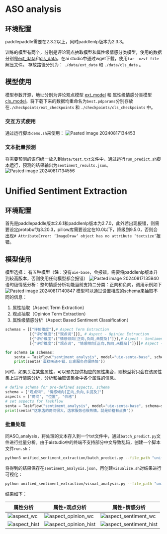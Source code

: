 # ASO analysis
## 环境配置
paddlepaddle需要在2.3.2以上，同时paddlenlp版本为2.3.3。

训练的模型有两个，分别是评论观点抽取模型和属性级情感分类模型，使用的数据分别是[ext_data](https://bj.bcebos.com/v1/paddlenlp/data/ext_data.tar.gz)和[cls_data](https://bj.bcebos.com/v1/paddlenlp/data/cls_data.tar.gz)。在ai studio中通过wget下载，使用`tar -xzvf file`解压文件。
存放路径分别为： `./data/ext_data` 和 `./data/cls_data` 。
## 模型使用
模型参数开源，地址分别为评论观点模型 [ext_model](https://bj.bcebos.com/paddlenlp/models/best_ext.pdparams) 和 属性级情感分类模型 [cls_model](https://bj.bcebos.com/paddlenlp/models/best_cls.pdparams)。将下载下来的数据均重命名为`best.pdparams`分别存放在`./checkpoints/ext_checkpoints` 和 `./checkpoints/cls_checkpoints` 中。
###  交互方式使用
通过运行脚本`demo.sh`来使用：
![Pasted image 20240817134453](https://cyan-1305222096.cos.ap-nanjing.myqcloud.com/Pasted%20image%2020240817134453.png)
### 文本批量预测
将需要预测的语句统一放入到`data/test.txt`文件中，通过运行`run_predict.sh`脚本运行，预测的结果输出为`sentiment_results.json`。
![Pasted image 20240817134556](https://cyan-1305222096.cos.ap-nanjing.myqcloud.com/Pasted%20image%2020240817134556.png)

# Unified Sentiment Extraction
## 环境配置
首先是paddlepaddle版本2.6.1和paddlenlp版本为2.7.0，此外若出现报错，则需要设定protobuf为3.20.3，pillow库需要设定在10.0以下，降级到9.5.0，否则会出现`# AttributeError: ‘ImageDraw‘ object has no attribute ‘textsize‘`报错。

## 模型使用
模型选择：
有五种模型（**注**：没有`uie-base`，会报错。需要将paddlenlp版本升到较高版本，否则使用任何模型都会报错）
![Pasted image 20240817135940](https://cyan-1305222096.cos.ap-nanjing.myqcloud.com/Pasted%20image%2020240817135940.png)
 语句级情感分析：整句情感分析功能当前支持二分类：正向和负向，调用示例如下
 ![Pasted image 20240817140847](https://cyan-1305222096.cos.ap-nanjing.myqcloud.com/Pasted%20image%2020240817140847.png)
 模型可以通过设置相应的schema来抽取不同的信息：
 1. 属性抽取（Aspect Term Extraction）
 2. 观点抽取（Opinion Term Extraction）
 3. 属性级情感分析（Aspect Based Sentiment Classification）
```Python
schemas = [["评价维度"],# Aspect Term Extraction
           [{"评价维度":["观点词"]}], # Aspect - Opinion Extraction
           [{"评价维度":["情感倾向[正向,负向,未提及]"]}],# Aspect - Sentiment Extraction
           [{"评价维度":["观点词", "情感倾向[正向,负向,未提及]"]}]]# Aspect - Sentiment - Opinion Extraction

for schema in schemas:
    senta = Taskflow("sentiment_analysis", model="uie-senta-base", schema=schema)
    print(senta('蛋糕味道不错，店家服务也很热情'))
```

同时，如果关注某些属性，可以预先提供相应的属性集合，则模型将只会在该属性集上进行情感分析，分析和抽取该集合中各个属性的信息。
```Python
# define schema for pre-defined aspects, schema
schema = ["观点词", "情感倾向[正向,负向,未提及]"]
aspects = ["房间", "位置", "价格"]
# set aspects for Taskflow
senta = Taskflow("sentiment_analysis", model="uie-senta-base", schema=schema, aspects=aspects)
print(senta("这家店的房间很大，店家服务也很热情，就是价格有点贵"))
```
### 批量处理
同ASO_analysis，将处理的文本存入到一个txt文件中，通过`batch_predict.py`文件进行批量分析。由于aistudio中的终端不支持部分中文导致乱码，创建一个脚本文件`run.sh`：
```Bash
python3 unified_sentiment_extraction/batch_predict.py --file_path "unified_sentiment_extraction/data/test_hotel.txt" --save_path "unified_sentiment_extraction/data/sentiment_analysis.json" --model "uie-senta-base" --schema "[{'评价维度': ['观点词', '情感倾向[正向,负向,未提及]']}]" --batch_size 4 --max_seq_len 512
```
将得到的结果保存在`sentiment_analysis.json`，再创建`visualize.sh`对结果进行可视化：
```Bash
python unified_sentiment_extraction/visual_analysis.py --file_path "unified_sentiment_extraction/data/sentiment_analysis.json" --save_dir "unified_sentiment_extraction/outputs/images" --task_type "ext"
```
结果如下：

| 属性分析                                                                        | 属性+观点分析 | 属性+情感分析 |
| ------------------------------------------------------------------------------- | ------------- | ------------- |
| ![aspect_wc](https://cyan-1305222096.cos.ap-nanjing.myqcloud.com/aspect_wc.png) |       ![aspect_opinion_wc](https://cyan-1305222096.cos.ap-nanjing.myqcloud.com/aspect_opinion_wc.png)        |         ![aspect_sentiment_wc](https://cyan-1305222096.cos.ap-nanjing.myqcloud.com/aspect_sentiment_wc.png)      |
|          ![aspect_hist](https://cyan-1305222096.cos.ap-nanjing.myqcloud.com/aspect_hist.png)                                                                       |      ![aspect_opinion_hist](https://cyan-1305222096.cos.ap-nanjing.myqcloud.com/aspect_opinion_hist.png)         |      ![aspect_sentiment_hist](https://cyan-1305222096.cos.ap-nanjing.myqcloud.com/aspect_sentiment_hist.png)         |
